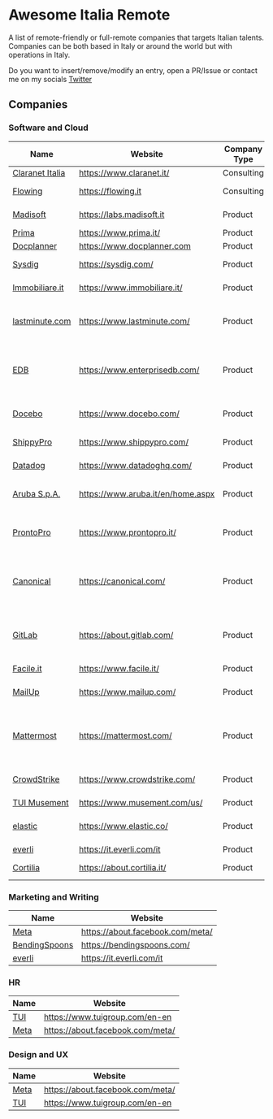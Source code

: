 # Awesome Italia Remote

A list of remote-friendly or full-remote companies that targets Italian talents.  
Companies can be both based in Italy or around the world but with operations in Italy.

Do you want to insert/remove/modify an entry, open a PR/Issue or contact me on my socials [Twitter](https://twitter.com/alessmarinoac)

## Companies

### Software and Cloud

Name | Website | Company Type | Stack
------------ | ------- | -------| -------
[Claranet Italia](https://claranetitalia.recruitee.com/l/it) | https://www.claranet.it/ | Consulting | AWS
[Flowing](https://www.flowing.it/job-opportunity/) | https://flowing.it | Consulting | AWS - PHP - JS
[Madisoft](https://labs.madisoft.it/) | https://labs.madisoft.it | Product | AWS - PHP - React
[Prima](https://it.prima.jobs/?lang=it-it) | https://www.prima.it/ | Product | AWS
[Docplanner](https://www.docplanner.com/career) | https://www.docplanner.com | Product | AWS - PHP
[Sysdig](https://sysdig.com/jobs/) | https://sysdig.com/ | Product | Go - K8S - AWS - GCP
[Immobiliare.it](https://www.immobiliare.it/info/lavora-con-noi/) | https://www.immobiliare.it/ | Product | PHP - Openstack
[lastminute.com](https://careers.lastminute.com/) | https://www.lastminute.com/ | Product | AWS - Kubernetes - Go - Python
[EDB](https://www.enterprisedb.com/careers) | https://www.enterprisedb.com/ | Product | Azure - C - Kubernetes - PostgreSQL
[Docebo](https://www.docebo.com/company/careers/) | https://www.docebo.com/ | Product | AWS - Terraform - JS - PHP
[ShippyPro](https://www.shippypro.com/en/work-with-us/) | https://www.shippypro.com/ | Product | PHP - Terraform
[Datadog](https://www.datadoghq.com/careers/) | https://www.datadoghq.com/ | Product | Go - Kubernetes
[Aruba S.p.A.](https://www.aruba.it/en/home.aspx) | https://www.aruba.it/en/home.aspx | Product | OpenShift - Serverless - Istio
[ProntoPro](https://jobs.jobvite.com/prontopro/jobs) | https://www.prontopro.it/ | Product | PHP - Go - AWS - Terraform - Kubernetes
[Canonical](https://canonical.com/careers) | https://canonical.com/ | Product | Python - Go - OpenStack - Kubernetes
[GitLab](https://about.gitlab.com/jobs/) | https://about.gitlab.com/ | Product | Go - Kubernetes - Python - Ruby on Rails
[Facile.it](https://inrecruiting.intervieweb.it/facileit/it/career#vacancies) | https://www.facile.it/ | Product | PHP
[MailUp](https://www.growens.io/en/work-with-us/) | https://www.mailup.com/ | Product | Linux - Go - AWS - IaC - JS
[Mattermost](https://mattermost.com/careers/) | https://mattermost.com/ | Product | Go - Terraform - AWS - Kubernetes - CircleCI
[CrowdStrike](https://www.crowdstrike.com/careers/) | https://www.crowdstrike.com/ | Product | Go - AWS - IoT - Security
[TUI Musement](https://careers.tuigroup.com/jobs/) | https://www.musement.com/us/ | Product | AWS - PHP
[elastic](https://www.elastic.co/about/careers/) | https://www.elastic.co/ | Product | Go - Cloud - Scala - OpenStack
[everli](https://it.everli.com/it/lavora-con-noi) | https://it.everli.com/it | Product | PHP - JS
[Cortilia](https://about.cortilia.it/lavora-con-noi) | https://about.cortilia.it/ | Product | AWS - Java

### Marketing and Writing

Name | Website
------------ | -------
[Meta](https://www.metacareers.com/jobs?roles[0]=full-time&offices[0]=Remote%2C%20Italy) | https://about.facebook.com/meta/
[BendingSpoons](https://bendingspoons.com/careers.html) | https://bendingspoons.com/
[everli](https://it.everli.com/it/lavora-con-noi) | https://it.everli.com/it

### HR

Name | Website
------------ | -------
[TUI](https://careers.tuigroup.com/) | https://www.tuigroup.com/en-en
[Meta](https://www.metacareers.com/jobs?roles[0]=full-time&offices[0]=Remote%2C%20Italy) | https://about.facebook.com/meta/

### Design and UX

Name | Website
------------ | -------
[Meta](https://www.metacareers.com/jobs?roles[0]=full-time&offices[0]=Remote%2C%20Italy) | https://about.facebook.com/meta/
[TUI](https://careers.tuigroup.com/) | https://www.tuigroup.com/en-en
